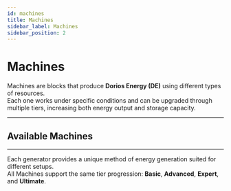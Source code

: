 ```yaml
---
id: machines
title: Machines
sidebar_label: Machines
sidebar_position: 2
---
```


# Machines

Machines are blocks that produce **Dorios Energy (DE)** using different types of resources.  
Each one works under specific conditions and can be upgraded through multiple tiers, increasing both energy output and storage capacity.

---

## Available Machines


---

Each generator provides a unique method of energy generation suited for different setups.  
All Machines support the same tier progression: **Basic**, **Advanced**, **Expert**, and **Ultimate**.